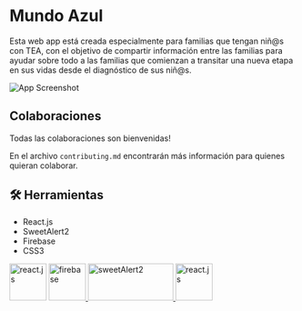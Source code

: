 # Mundo Azul

Esta web app está creada especialmente para familias que tengan niñ@s con TEA, con el objetivo de compartir información entre las familias para ayudar sobre todo a las familias que comienzan a transitar una nueva etapa en sus vidas desde el diagnóstico de sus niñ@s. 

![App Screenshot](https://via.placeholder.com/468x300?text=App+Screenshot+Here)


## Colaboraciones

Todas las colaboraciones son bienvenidas!

En el archivo `contributing.md` encontrarán más información para quienes quieran colaborar.

## :hammer_and_wrench: Herramientas

- React.js 
- SweetAlert2
- Firebase
- CSS3


<p align="left>
<a href="https://reactjs.org/" target="_blank"> <img src="https://github.com/nataliamachella/devicon/blob/master/icons/react/react-original.svg" alt="react.js" width="65" height="65"/> </a> <a href="https://firebase.google.com/products/realtime-database/?utm_source=google&utm_medium=cpc&utm_campaign=latam-AR-all-es-dr-SKWS-all-all-trial-e-dr-1605194-LUAC0009133&utm_content=text-ad-none-any-DEV_c-CRE_431369760384-ADGP_Hybrid%20%7C%20SKWS%20-%20EXA%20%7C%20Txt%20~%20Compute_Firebase-KWID_43700066403058434-kwd-312330826250&utm_term=KW_firebase-ST_Firebase&gclid=Cj0KCQiAtvSdBhD0ARIsAPf8oNmhQgAXwMnsoix9OZksXZ1D84Hyag6sAfZmmEURDxkUqQaysff53u8aAjZxEALw_wcB&gclsrc=aw.ds" target="_blank"> <img src="https://github.com/nataliamachella/devicon/blob/master/icons/firebase/firebase-plain.svg" alt="firebase" width="65" height="65"/> </a> <a href="https://sweetalert2.github.io/" target="_blank"> <img src="https://sweetalert2.github.io/images/SweetAlert2.png" alt="sweetAlert2" width="150" height="65"/> <a href="https://developer.mozilla.org/es/docs/Web/CSS" target="_blank"> <img src="https://github.com/nataliamachella/devicon/blob/master/icons/css3/css3-original.svg" alt="react.js" width="65" height="65"/> </a> 
</p>



